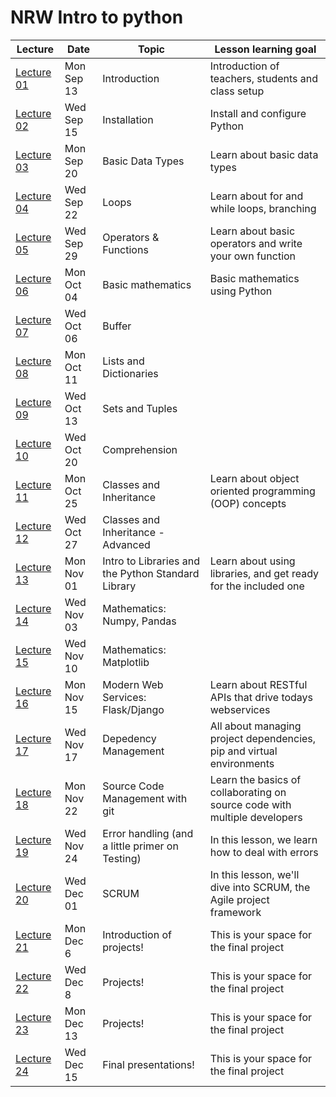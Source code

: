 # NRW Intro to python

| Lecture                 | Date       | Topic                              | Lesson learning goal                                                           |
| ----------------------- | ---------- | ---------------------------------- | ------------------------------------------------------------------------------ |
| [Lecture 01](lecture-01/)  | Mon Sep 13 | Introduction                      | Introduction of teachers, students and class setup |
| [Lecture 02](lecture-02/)  | Wed Sep 15 | Installation | Install and configure Python |
| [Lecture 03](lecture-03/) | Mon Sep 20 | Basic Data Types | Learn about basic data types |
| [Lecture 04](lecture-04/) | Wed Sep 22 | Loops | Learn about for and while loops, branching |
| [Lecture 05](lecture-05/) | Wed Sep 29 | Operators & Functions | Learn about basic operators and write your own function |
| [Lecture 06](lecture-06/) | Mon Oct 04 | Basic mathematics | Basic mathematics using Python |
| [Lecture 07](lecture-07/) | Wed Oct 06  | Buffer |  |
| [Lecture 08](lecture-08/) | Mon Oct 11  | Lists and Dictionaries |  |
| [Lecture 09](lecture-09/) | Wed Oct 13 | Sets and Tuples |  |
| [Lecture 10](lecture-10/) | Wed Oct 20 | Comprehension |  |
| [Lecture 11](lecture-11/) | Mon Oct 25 |  Classes and Inheritance                       | Learn about object oriented programming (OOP) concepts                                                    |
| [Lecture 12](lecture-12/) | Wed Oct 27 |  Classes and Inheritance - Advanced                       |                                                     |
| [Lecture 13](lecture-13/) | Mon Nov 01 |  Intro to Libraries and the Python Standard Library                      | Learn about using libraries, and get ready for the included one                                                    |
| [Lecture 14](lecture-14/) | Wed Nov 03 |  Mathematics: Numpy, Pandas                       |                                                     |
| [Lecture 15](lecture-15/) | Wed Nov 10  |  Mathematics: Matplotlib                   |                                                |
| [Lecture 16](lecture-16/) | Mon Nov 15 |  Modern Web Services: Flask/Django                      | Learn about RESTful APIs that drive todays webservices                                                    |
| [Lecture 17](lecture-17/) | Wed Nov 17 |  Depedency Management                       | All about managing project dependencies, pip and virtual environments                                               |
| [Lecture 18](lecture-18/) | Mon Nov 22 |  Source Code Management with git                       |       Learn the basics of collaborating on source code with multiple developers                                |
| [Lecture 19](lecture-19/) | Wed Nov 24 | Error handling (and a little primer on Testing)                | In this lesson, we learn how to deal with errors                                              |
| [Lecture 20](lecture-20/) | Wed Dec 01 |  SCRUM                      | In this lesson, we'll dive into SCRUM, the Agile project framework                                                    |
| [Lecture 21](lecture-21/) | Mon Dec 6  |  Introduction of projects! | This is your space for the final project                                                    |
| [Lecture 22](lecture-22/) | Wed Dec 8  | Projects!                       | This is your space for the final project                                                   |
| [Lecture 23](lecture-23/) | Mon Dec 13 |  Projects!                       | This is your space for the final project                                                   |
| [Lecture 24](lecture-24/) | Wed Dec 15 | Final presentations!                       | This is your space for the final project                                                   |

